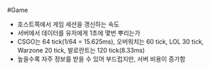 #Game 
- 호스트쪽에서 게임 세션을 갱신하는 속도
- 서버에서 데이터를 유저에게 1초에 몇번 뿌리는가
- CSGO는 64 tick(1/64 = 15.625ms), 오버워치는 60 tick, LOL 30 tick, Warzone 20 tick, 발로란트는 120 tick(8.33ms)
- 높을수록 자주 정보를 받을 수 있어 부드럽지만, 서버 비용이 증가함